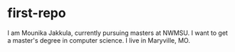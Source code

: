 # first-repo
I am Mounika Jakkula, currently pursuing masters at NWMSU.
I want to get a master's degree in computer science.
I live in Maryville, MO.